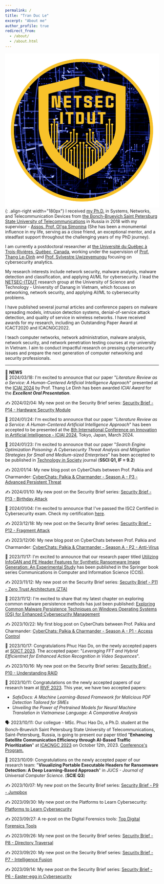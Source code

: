 ```yaml
---
permalink: /
title: "Tran Duc Le"
excerpt: "About me"
author_profile: true
redirect_from: 
  - /about/
  - /about.html
---
```


![NetSec-ITDUT Lab](/images/netsecitdut_logo.png){: .align-right width="180px"}
I received [my Ph.D.](https://www.sut.ru/bonchnews/science/4767-pozdravlyaem-s-zaschitoy-dissertacii) in Systems, Networks, and Telecommunication Devices from [the Bonch-Bruevich Saint Petersburg State University of Telecommunications](https://www.sut.ru/) in Russia in 2018 with my supervisor - [Assos. Prof. Ol'ga Simonina](https://www.sut.ru/education/fakulteti-i-instituti/rts/rsiv/753-simonina-olga-aleksandrovna-2) (She has been a monumental influence in my life, serving as a close friend, an exceptional mentor, and a steadfast support throughout the challenging years of my PhD journey).

I am currently a postdoctoral researcher at [the Université du Québec à Trois-Rivières, Québec, Canada](https://www.uqtr.ca/), working under the supervision of [Prof. Thang Le-Dinh](https://oraprdnt.uqtr.uquebec.ca/pls/public/gscw031?owa_no_site=1220) and [Prof. Sylvestre Uwizeyemungu](https://oraprdnt.uqtr.uquebec.ca/pls/public/gscw031?owa_no_site=3307) focusing on cybersecurity analytics.

My research interests include network security, malware analysis, malware detection and classification, and applying AI/ML for cybersecurity. I lead the [NETSEC-ITDUT](https://netsec-it.dut.udn.vn/home) research group at the University of Science and Technology - University of Danang in Vietnam, which focuses on networking, network security, and applying AI/ML to cybersecurity problems.

I have published several journal articles and conference papers on malware spreading models, intrusion detection systems, denial-of-service attack detection, and quality of service in wireless networks. I have received awards for my research, including an Outstanding Paper Award at ICACT2020 and ICACNGC2022.

I teach computer networks, network administration, malware analysis, network security, and network penetration testing courses at my university in Vietnam. I aim to conduct impactful research on pressing cybersecurity issues and prepare the next generation of computer networking and security professionals.

---------------------------------------------------------------
📢 **NEWS**  
🥳 2024/03/18: I'm excited to announce that our paper "_Literature Review as a Service: A Human-Centered Artificial Intelligence Approach_" presented at the [ICIAI 2024](https://www.iciai.org/index.html) by Prof. Thang Le Dinh has been awarded _ICIAI Award_ for the _**Excellent Oral Presentation**_.

✍️ 2024/02/04: My new post on the Security Brief series: [Security Brief - P14 - Hardware Security Module](https://lepuchin.com/Security-Brief-P14-Hardware-Security-Module)

🥳 2024/01/24: I'm excited to announce that our paper "_Literature Review as a Service: A Human-Centered Artificial Intelligence Approach_" has been accepted to be presented at the [8th International Conference on Innovation in Artificial Intelligence - ICIAI 2024](https://www.iciai.org/index.html), Tokyo, Japan, March 2024.

🥳 2024/01/23: I'm excited to announce that our paper "_Search Engine Optimization Poisoning: A Cybersecurity Threat Analysis and Mitigation Strategies for Small and Medium-sized Enterprises_" has been accepted to be published in [Technology in Society](https://www.sciencedirect.com/journal/technology-in-society) journal (**SSCI Q1, IF = 9.2**) 

✍️ 202/01/14: My new blog post on CyberChats between Prof. Palkia and Charmander: [CyberChats: Palkia & Charmander - Season A - P3 - Advanced Persistent Threat](https://lepuchin.com/CyberChats-Palkia-Charmander-Season-A-P3-Advanced-Persistent-Threat)

✍️ 2024/01/10: My new post on the Security Brief series: [Security Brief - P13 - Birthday Attack](https://lepuchin.com/Security-Brief-P13-Birthday-Attack)

🥳 2024/01/04: I'm excited to announce that I've passed the ISC2 Certified in Cybersecurity exam. Check my certification [here](https://www.credly.com/badges/70ce0c40-28ae-4aa9-8518-f05e6320747f/public_url).

✍️ 2023/12/18: My new post on the Security Brief series: [Security Brief - P12 - Fragment Attack](https://lepuchin.com/Security-Brief-P12-Fragment-Attack)

✍️ 2023/12/06: My new blog post on CyberChats between Prof. Palkia and Charmander: [CyberChats: Palkia & Charmander - Season A - P2 - Anti-Virus](https://lepuchin.com/CyberChats-Season-A-P2-Anti-Virus)

🥳 2023/11/17: I'm excited to announce that our research paper titled [Utilizing InfoGAN and PE Header Features for Synthetic Ransomware Image Generation: An Experimental Study](https://link.springer.com/chapter/10.1007/978-981-99-8296-7_16) has been published in the Springer book series Communications in Computer and Information Science (CCIS).

✍️ 2023/11/12: My new post on the Security Brief series: [Security Brief - P11 - Zero Trust Architecture (ZTA)](https://lepuchin.com/security-brief-p11-zero-trust-architecture-zta)

🥳 2023/11/12: I'm excited to share that my latest chapter on exploring common malware persistence methods has just been published: [Exploring Common Malware Persistence Techniques on Windows Operating Systems (OS) for Enhanced Cybersecurity Management](https://www.taylorfrancis.com/chapters/edit/10.1201/9781003369042-7/exploring-common-malware-persistence-techniques-windows-operating-systems-os-enhanced-cybersecurity-management-duc-tran-le-truong-duy-dinh-phuoc-hoang-tan-nguyen-ammar-muthanna-ahmed-abd-el-latif) 

✍️ 2023/10/22: My first blog post on CyberChats between Prof. Palkia and Charmander: [CyberChats: Palkia & Charmander - Season A - P1 - Access Control](https://lepuchin.com/CyberChats-Palkia-Charmander-Season-A-P1-Access-Control)

🥳 2023/10/17: Congratulations Phuc Hao Do, on the newly accepted papers at [SOICT 2023](https://soict.org/). The accepted paper: "_Leveraging FFT and Hybrid Efficientnet for Enhanced Action Recognition in Video Sequences_".

✍️ 2023/10/16: My new post on the Security Brief series: [Security Brief - P10 - Understanding RAID](https://lepuchin.com/security-brief-p10-understanding-raid)

🥳 2023/10/11: Congratulations on the newly accepted papers of our research team at [RIVF 2023](https://rivf2023.org/). This year, we have two accepted papers:  
- _SafeDocs: A Machine Learning-Based Framework for Malicious PDF Detection Tailored for SMEs_    
- _Unveiling the Power of Pretrained Models for Neural Machine Translation in Vietnamese Language: A Comparative Analysis_  

🗣️ 2023/10/11: Our collegue - MSc. Phuc Hao Do, a Ph.D. student at the Bonch-Bruevich Saint Petersburg State University of Telecommunications, Saint-Petersburg, Russia, is going to present our paper titled "**Enhancing Satellite Communication Efficiency through AI-Based Traffic Prioritization**" at [ICACNGC 2023](https://icacnc.com/) on October 12th, 2023. [Conference's Program.](/files/icacnc2023.pdf)

🥳 2023/10/09: Congratulations on the newly accepted paper of our research team: "**Visualizing Portable Executable Headers for Ransomware Detection: A Deep Learning-Based Approach**" in _JUCS - Journal of Universal Computer Science_. (**SCIE Q3**)

✍️ 2023/10/07: My new post on the Security Brief series: [Security Brief - P9 - Jumpbox](https://lepuchin.com/security-brief-p9-jumpbox)

✍️ 2023/09/30: My new post on the Platforms to Learn Cybersecurity: [Platforms to Learn Cybersecurity](https://lepuchin.com/platforms-to-learn-cybersecurity)

✍️ 2023/09/27: A re-post on the Digital Forensics tools: [Top Digital Forensics Tools](https://lepuchin.com/top-digital-forensics-tools)

✍️ 2023/09/26: My new post on the Security Brief series: [Security Brief - P8 - Directory Traversal](https://lepuchin.com/security-brief-p8-directory-traversal)

✍️ 2023/09/20: My new post on the Security Brief series: [Security Brief - P7 - Intelligence Fusion](https://lepuchin.com/security-brief-p7-intelligence-fusion)

✍️ 2023/09/14: My new post on the Security Brief series: [Security Brief - P6 - Easter-egg in Cybersecurity](https://lepuchin.com/security-brief-p6)  

